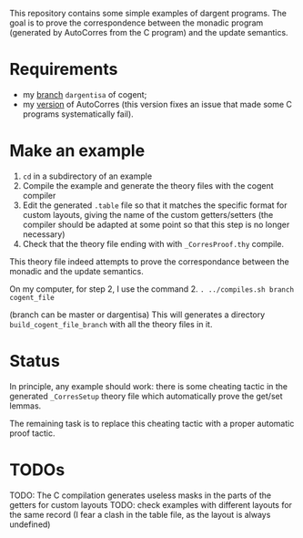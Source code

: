 This repository contains some simple examples of dargent programs. The goal
is to prove the correspondence between the monadic program (generated by
AutoCorres from the C program) and the update semantics.

# Requirements

- my [branch](https://github.com/amblafont/cogent/tree/dargent-isa) 
`dargentisa` of cogent;
- my [version](https://github.com/amblafont/AutoCorres) of AutoCorres (this 
version fixes an issue that made some C programs systematically fail).

# Make an example

1. `cd` in a subdirectory of an example
2. Compile the example and generate the theory files with the cogent compiler
3. Edit the generated `.table` file so that it matches the specific format
for custom layouts, giving the name of the custom getters/setters
(the compiler should be adapted at some point so that this step is no longer
necessary)
4. Check that the theory file ending with with `_CorresProof.thy` compile.

This theory file indeed attempts to prove the correspondance between the monadic
 and the update semantics.

On my computer, for step 2, I use the command
2. `. ../compiles.sh branch cogent_file`

(branch can be master or dargentisa)
This will generates a directory `build_cogent_file_branch` with all the theory
files in it.


# Status

In principle, any example should work: there is some cheating tactic in the 
generated `_CorresSetup` theory file which automatically prove the get/set
lemmas.
 
The remaining task is to replace this cheating tactic with a proper automatic
proof tactic.

# TODOs

TODO: The C compilation generates useless masks in the parts of the getters for custom layouts
TODO: check examples with different layouts for the same record 
  (I fear a clash in the table file, as the layout is always undefined)

